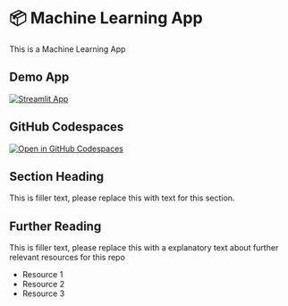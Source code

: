 # 📦 Machine Learning App 
This is a Machine Learning App
## Demo App

[![Streamlit App](https://static.streamlit.io/badges/streamlit_badge_black_white.svg)](https://AmukMachineLearning.streamlit.app/)

## GitHub Codespaces

[![Open in GitHub Codespaces](https://github.com/codespaces/badge.svg)](https://codespaces.new/streamlit/app-starter-kit?quickstart=1)

## Section Heading

This is filler text, please replace this with text for this section.

## Further Reading

This is filler text, please replace this with a explanatory text about further relevant resources for this repo
- Resource 1
- Resource 2
- Resource 3
